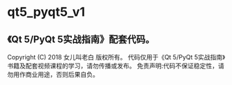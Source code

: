 # qt5_pyqt5_v1
《Qt 5/PyQt 5实战指南》配套代码。
-------------------------------------------------------------------------
Copyright (C) 2018 女儿叫老白
版权所有。
代码仅用于《Qt 5/PyQt 5实战指南》书籍及配套视频课程的学习，请勿传播或发布。
免责声明:代码不保证稳定性，请勿用作商业用途，否则后果自负。
